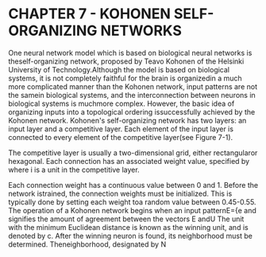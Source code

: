 # CHAPTER 7 - KOHONEN SELF-ORGANIZING NETWORKS

One neural network model which is based on biological neural networks is theself-organizing network, proposed by Teavo Kohonen of the Helsinki University of Technology.Although the model is based on biological systems, it is not completely faithful for the brain is organizedin a much more complicated manner than the Kohonen network, input patterns are not the samein biological systems, and the interconnection between neurons in biological systems is muchmore complex.  However, the basic idea of organizing inputs into a topological ordering issuccessfully achieved by the Kohonen network.
Kohonen's self-organizing network has two layers: an input layer and a competitive layer. Each element of the input layer is connected to every element of the competitive layer(see Figure 7-1).  


The competitive layer is usually a two-dimensional grid, either rectangularor hexagonal.  Each connection has an associated weight value, specified by
where
i is a unit in the competitive layer.

Each connection weight has a continuous value between 0 and 1.  Before the network istrained, the connection weights must be initialized.  This is typically done by setting each weight toa random value between 0.45-0.55.
The operation of a Kohonen network begins when an input patternE={e
and signifies the amount of agreement between the vectors E andU
The unit with the minimum Euclidean distance is known as the winning unit, and is denoted by c.
After the winning neuron is found, its neighborhood must be determined.  Theneighborhood, designated by N
